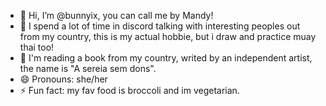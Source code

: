 - 👋 Hi, I’m @bunnyix, you can call me by Mandy!
- 👀 I spend a lot of time in discord talking with interesting peoples out from my country, this is my actual hobbie, but i draw and practice muay thai too!
- 🌱 I'm reading a book from my country, writed by an independent artist, the name is "A sereia sem dons".
- 😄 Pronouns: she/her
- ⚡ Fun fact: my fav food is broccoli and im vegetarian.
<!---
bunnyix/bunnyix is a ✨ special ✨ repository because its `README.md` (this file) appears on your GitHub profile.
You can click the Preview link to take a look at your changes.
--->
